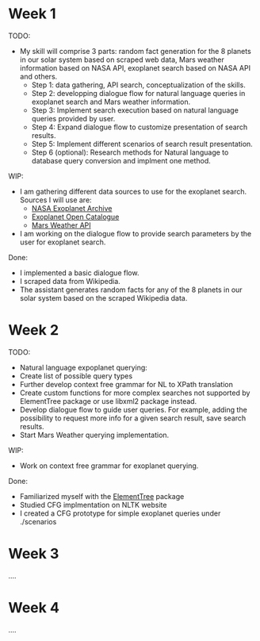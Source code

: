 <!-- 
Instructions: 
- The report (report.md/report.ipynb ) should be in the root of your repository of a project
- The link to the repository have to be shared with us 
- Weekly report can be built in md-file or ipynb file 
- All reports for each week should be written into one file 
- Each week should be in a separated section in the file, see as shown in this file 
- The report should contain subsections TODO / WIP (work in progress) / Done / Issues 
- Each section should contain a list of works and their descriptions 
- Adding pictures / graphs / code inserts to md / ipynb cells can improve your report 
- The deadline is 11.59 pm UTC -12h (anywhere on earth)
 -->
 
# Week 1

TODO:
 - My skill will comprise 3 parts: random fact generation for the 8 planets in our solar system based on scraped web data, Mars weather information based on NASA API, exoplanet search based on NASA API and others.  
   - Step 1: data gathering, API search, conceptualization of the skills.
   - Step 2: developping dialogue flow for natural language queries in exoplanet search and Mars weather information.
   - Step 3:  Implement search execution based on natural language queries provided by user. 
   - Step 4: Expand dialogue flow to customize presentation of search results.
   - Step 5: Implement different scenarios of search result presentation.
   - Step 6 (optional): Research methods for Natural language to database query conversion and implment one method.  
 
WIP:
 - I am gathering different data sources to use for the exoplanet search. Sources I will use are:
   - [NASA Exoplanet Archive](https://exoplanetarchive.ipac.caltech.edu/cgi-bin/TblView/nph-tblView?app=ExoTbls&config=PS)
   - [Exoplanet Open Catalogue](http://www.openexoplanetcatalogue.com/planet/11%20Com%20b/)
   - [Mars Weather API](https://mars.nasa.gov/insight/weather/)
 - I am working on the dialogue flow to provide search parameters by the user for exoplanet search.  

Done:
 - I implemented a basic dialogue flow.
 - I scraped data from Wikipedia.
 - The assistant generates random facts for any of the 8 planets in our solar system based on the scraped Wikipedia data.

# Week 2

TODO:
 - Natural language expoplanet querying:
  - Create list of possible query types
  - Further develop context free grammar for NL to XPath translation 
  - Create custom functions for more complex searches not supported by ElementTree package or use libxml2 package instead.
 - Develop dialogue flow to guide user queries. For example, adding the possibility to request more info for a given search result, save search results.
 - Start Mars Weather querying implementation.

WIP:
 - Work on context free grammar for exoplanet querying.

Done:
 - Familiarized myself with the [ElementTree](https://docs.python.org/3/library/xml.etree.elementtree.html) package
 - Studied CFG implmentation on NLTK website
 - I created a CFG prototype for simple exoplanet queries under ./scenarios

# Week 3
....

# Week 4
....

